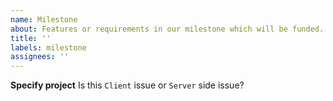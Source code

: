 ```yaml
---
name: Milestone
about: Features or requirements in our milestone which will be funded.
title: ''
labels: milestone
assignees: ''
---
```


**Specify project**
Is this `Client` issue or `Server` side issue?
